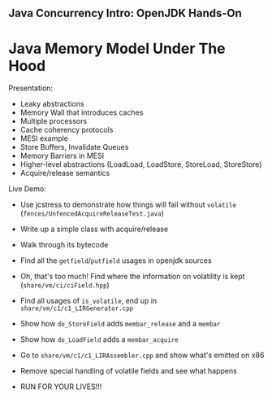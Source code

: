Java Concurrency Intro: OpenJDK Hands-On
----------------------------------------

Java Memory Model Under The Hood
================================

Presentation:
* Leaky abstractions
* Memory Wall that introduces caches
* Multiple processors
* Cache coherency protocols
* MESI example
* Store Buffers, Invalidate Queues
* Memory Barriers in MESI
* Higher-level abstractions (LoadLoad, LoadStore, StoreLoad, StoreStore)
* Acquire/release semantics

Live Demo:
* Use jcstress to demonstrate how things will fail without ```volatile``` (```fences/UnfencedAcquireReleaseTest.java```)
* Write up a simple class with acquire/release
* Walk through its bytecode
* Find all the ```getfield```/```putfield``` usages in openjdk sources
* Oh, that's too much! Find where the information on volatility is kept (```share/vm/ci/ciField.hpp```)
* Find all usages of ```is_volatile```, end up in ```share/vm/c1/c1_LIRGenerator.cpp```
* Show how ```do_StoreField``` adds ```membar_release``` and a ```membar```
* Show how ```do_LoadField``` adds a ```membar_acquire```
* Go to ```share/vm/c1/c1_LIRAssembler.cpp``` and show what's emitted on x86
* Remove special handling of volatile fields and see what happens

* RUN FOR YOUR LIVES!!!